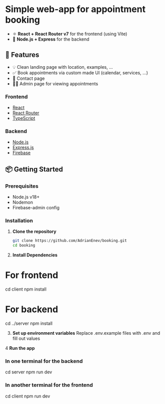 # Simple web-app for appointment booking
- ⚛️ **React + React Router v7** for the frontend (using Vite)
- 🧩 **Node.js + Express** for the backend

## 🚀 Features

- 💡 Clean landing page with location, examples, ...
- ✅ Book appointments via custom made UI (calendar, services, ...)
- 💬 Contact page
- 👨‍💻 Admin page for viewing appointments

### Frontend
- [React](https://www.react.dev/)
- [React Router](https://www.reactrouter.com//)
- [TypeScript](https://www.typescriptlang.org/)

### Backend
- [Node.js](https://www.nodejs.org/)
- [Express.js](https://www.expressjs.com/)
- [Firebase](https://firebase.google.com/)

## 📦 Getting Started

### Prerequisites

- Node.js v18+
- Nodemon
- Firebase-admin config

### Installation

1. **Clone the repository**
   ```bash
   git clone https://github.com/AdrianEnev/booking.git
   cd booking

2. **Install Dependencies**
# For frontend
cd client
npm install

# For backend
cd ../server
npm install

3. **Set up environment variables**
Replace .env.example files with .env and fill out values

4 **Run the app**
### In one terminal for the backend
cd server
npm run dev

### In another terminal for the frontend
cd client
npm run dev